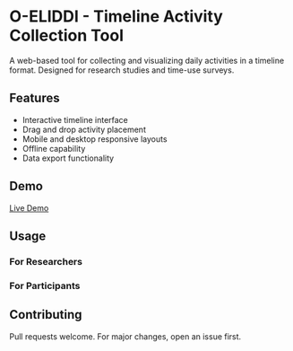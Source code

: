 # O-ELIDDI - Timeline Activity Collection Tool

A web-based tool for collecting and visualizing daily activities in a timeline format. Designed for research studies and time-use surveys.

## Features
- Interactive timeline interface
- Drag and drop activity placement
- Mobile and desktop responsive layouts
- Offline capability
- Data export functionality

## Demo
[Live Demo](https://taupe-sprite-bfbfdb.netlify.app/)

## Usage

### For Researchers

### For Participants

## Contributing
Pull requests welcome. For major changes, open an issue first.